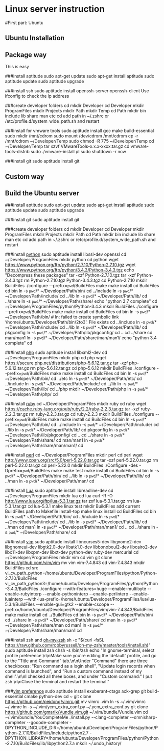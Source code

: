 Linux server instruction
========================

#First part: Ubuntu

Ubuntu Installation
------------------

Package way
-----------

This is easy

###install aptitude
        sudo apt-get update
        sudo apt-get install aptitude
        sudo aptitude update
        sudo aptitude upgrade

###install ssh
        sudo aptitude install openssh-server openssh-client
Use ifconfig to check the ip address

###create developer folders
        cd
        mkdir Developer
        cd Developer
        mkdir ProgramFiles
        mkdir Projects
        mkdir Path
        mkdir Temp
        cd Path
        mkdir bin include lib share man etc
        cd
add path in ~/.zshrc or /etc/profile.d/system_wide_path.sh and restart

###install for vmware tools
        sudo aptitude install gcc make build-essential
        sudo mkdir /mnt/cdrom
        sudo mount /dev/cdrom /mnt/cdrom
        cp -r /mnt/cdrom ~/Developer/Temp
        sudo chmod -R 775 ~/Developer/Temp
        cd ~/Developer/Temp
        tar xzvf VMwareTools-x.x.x-xxxx.tar.gz
        cd vmware-tools-distrib
        sudo ./vmware-install.pl
        sudo shutdown -r now

###install git
        sudo aptitude install git

Custom way
----------

Build the Ubuntu server
----------------------

###install aptitude
        sudo apt-get update
        sudo apt-get install aptitude
        sudo aptitude update
        sudo aptitude upgrade

###install git
        sudo aptitude install git

###create developer folders
        cd
        mkdir Developer
        cd Developer
        mkdir ProgramFiles
        mkdir Projects
        mkdir Path
        cd Path
        mkdir bin include lib share man etc
        cd
add path in ~/.zshrc or /etc/profile.d/system_wide_path.sh and restart

###install [python](https://www.python.org/downloads/source/)
        sudo aptitude install libssl-dev openssl
        cd ~/Developer/ProgramFiles
        mkdir python
        cd python
        wget https://www.python.org/ftp/python/2.7.10/Python-2.7.10.tgz
        wget https://www.python.org/ftp/python/3.4.3/Python-3.4.3.tgz
        echo "Decompress these packages"
        tar -xzf Python-2.7.10.tgz
        tar -xzf Python-3.4.3.tgz
        rm Python-2.7.10.tgz Python-3.4.3.tgz
        cd Python-2.7.10
        mkdir BuildFiles
        ./configure --prefix=`pwd`/BuildFiles
        make
        make install
        cd BuildFiles
        cd bin
        ln -s `pwd`/* ~/Developer/Path/bin/
        cd ../include
        ln -s `pwd`/* ~/Developer/Path/include/
        cd ../lib
        ln -s `pwd`/* ~/Developer/Path/lib/
        cd ../share
        ln -s `pwd`/* ~/Developer/Path/share/
        echo "python 2.7 complete"
        cd ~/Developer/ProgramFiles/python/Python-3.4.3
        mkdir BuildFiles
        ./configure --prefix=`pwd`/BuildFiles
        make
        make install
        cd BuildFiles
        cd bin
        ln -s `pwd`/* ~/Developer/Path/bin/
        # ln: failed to create symbolic link ‘/home/ubuntu/Developer/Path/bin/2to3’: File exists
        cd ../include
        ln -s `pwd`/* ~/Developer/Path/include/
        cd ../lib
        ln -s `pwd`/* ~/Developer/Path/lib/
        cd pkgconfig
        ln -s `pwd`/* ~/Developer/Path/lib/pkgconfig/
        cd ..
        cd ../share
        cd man/man1
        ln -s `pwd`/* ~/Developer/Path/share/man/man1/
        echo "python 3.4 complete"
        cd

###install [php](https://secure.php.net/downloads.php)
        sudo aptitude install libxml2-dev
        cd ~/Developer/ProgramFiles
        mkdir php
        cd php
        wget https://secure.php.net/distributions/php-5.6.12.tar.gz
        tar -xzf php-5.6.12.tar.gz
        rm php-5.6.12.tar.gz
        cd php-5.6.12
        mkdir BuildFiles
        ./configure --prefix=`pwd`/BuildFiles
        make
        make install
        cd BuildFiles
        cd bin
        ln -s `pwd`/* ~/Developer/Path/bin/
        cd ../etc
        ln -s `pwd`/* ~/Developer/Path/etc/
        cd ../include
        ln -s `pwd`/* ~/Developer/Path/include/
        cd ../lib
        ln -s `pwd`/* ~/Developer/Path/lib/
        cd ../php
        mkdir ~/Developer/Path/php
        ln -s `pwd`/* ~/Developer/Path/php/
        cd

###install [ruby](https://www.ruby-lang.org/en/downloads/)
        cd ~/Developer/ProgramFiles
        mkdir ruby
        cd ruby
        wget https://cache.ruby-lang.org/pub/ruby/2.2/ruby-2.2.3.tar.gz
        tar -xzf ruby-2.2.3.tar.gz
        rm ruby-2.2.3.tar.gz
        cd ruby-2.2.3
        mkdir BuildFiles
        ./configure --prefix=`pwd`/BuildFiles
        make
        make install
        cd BuildFiles
        cd bin
        ln -s `pwd`/* ~/Developer/Path/bin/
        cd ../include
        ln -s `pwd`/* ~/Developer/Path/include/
        cd ../lib
        ln -s `pwd`/* ~/Developer/Path/lib/
        cd pkgconfig
        ln -s `pwd`/* ~/Developer/Path/lib/pkgconfig/
        cd ..
        cd ../share
        ln -s `pwd`/* ~/Developer/Path/share/
        cd man/man1
        ln -s `pwd`/* ~/Developer/Path/share/man/man1/
        cd

###install [perl](http://www.cpan.org/src/README.html)
        cd ~/Developer/ProgramFiles
        mkdir perl
        cd perl
        wget http://www.cpan.org/src/5.0/perl-5.22.0.tar.gz
        tar -xzf perl-5.22.0.tar.gz
        rm perl-5.22.0.tar.gz
        cd perl-5.22.0
        mkdir BuildFiles
        ./Configure -des -Dprefix=`pwd`/BuildFiles
        make
        make test
        make install
        cd BuildFiles
        cd bin
        ln -s `pwd`/* ~/Developer/Path/bin/
        cd ../lib
        ln -s `pwd`/* ~/Developer/Path/lib/
        cd ../man
        ln -s `pwd`/* ~/Developer/Path/man/
        cd

###install [Lua](http://www.lua.org/download.html)
		sudo aptitude install libreadline-dev
        cd ~/Developer/ProgramFiles
        mkdir lua
        cd lua
        curl -R -O http://www.lua.org/ftp/lua-5.3.1.tar.gz
        tar zxf lua-5.3.1.tar.gz
        rm lua-5.3.1.tar.gz
        cd lua-5.3.1
        make linux test
        mkdir BuildFiles
add current BuildFiles path to Makefile install-top
		make linux install
		cd BuildFiles
		cd bin
        ln -s `pwd`/* ~/Developer/Path/bin/
        cd ../include
        ln -s `pwd`/* ~/Developer/Path/include/
        cd ../lib
        ln -s `pwd`/* ~/Developer/Path/lib/
        cd ../man
        cd man1
        ln -s `pwd`/* ~/Developer/Path/man/man1/
        cd ..
        cd ../share
        ln -s `pwd`/* ~/Developer/Path/share/
        cd

###install [vim](https://github.com/vim/vim)
		sudo aptitude install libncurses5-dev libgnome2-dev libgnomeui-dev libgtk2.0-dev libatk1.0-dev libbonoboui2-dev libcairo2-dev libx11-dev libxpm-dev libxt-dev python-dev ruby-dev mercurial
        cd ~/Developer/ProgramFiles
        mkdir vim
        cd vim
        git clone https://github.com/vim/vim
        mv vim vim-7.4.843
        cd vim-7.4.843
        mkdir BuildFiles
        cd src
        vi_cv_path_python=/home/ubuntu/Developer/ProgramFiles/python/Python-2.7.10/BuildFiles vi_cv_path_python3=/home/ubuntu/Developer/ProgramFiles/python/Python-3.4.3/BuildFiles ./configure --with-features=huge --enable-multibyte --enable-rubyinterp --enable-pythoninterp --enable-perlinterp --enable-luainterp --with-lua-prefix=/home/ubuntu/Developer/ProgramFiles/lua/lua-5.3.1/BuildFiles --enable-gui=gtk2 --enable-cscope --prefix=/home/ubuntu/Developer/ProgramFiles/vim/vim-7.4.843/BuildFiles
        make
        make install
        cd ../BuildFiles
        cd bin
        ln -s `pwd`/* ~/Developer/Path/bin/
        cd ../share
        ln -s `pwd`/* ~/Developer/Path/share/
        cd man
        ln -s `pwd`/* ~/Developer/Path/share/man
        cd man1
        ln -s `pwd`/* ~/Developer/Path/share/man/man1
        cd

###install zsh and [oh-my-zsh](https://github.com/robbyrussell/oh-my-zsh)
        sh -c "$(curl -fsSL https://raw.github.com/robbyrussell/oh-my-zsh/master/tools/install.sh)" 
        sudo aptitude install zsh
        chsh -s /bin/zsh
        echo "In gnome-terminal, select profile preference.\n\nMake sure you're editing the 'default' profile, and go to the "Title and Command" tab.\n\nUnder "Command" there are three checkboxes: "Run command as a login shell", "Update login records when command is launched", and "Run a custom command instead of my shell".\n\nI checked all three boxes, and under "Custom command:" I put zsh.\n\nClose the terminal and restart the terminal."

###[vim preference](https://github.com/peidong/vimrc)
        sudo aptitude install exuberant-ctags ack-grep git build-essential cmake python-dev
        cd ~
        git clone https://github.com/peidong/vimrc.git
        mv vimrc .vim
        ln -s ~/.vim/vimrc ~/.vimrc
        ln -s ~/.vim/ycm_extra_conf.py ~/.ycm_extra_conf.py
        git clone https://github.com/gmarik/Vundle.vim.git ~/.vim/bundle/Vundle.vim
        cd ~/.vim/bundle/YouCompleteMe
        ./install.py --clang-completer --omnisharp-completer --gocode-completer -DPYTHON_INCLUDE_DIR=/home/ubuntu/Developer/ProgramFiles/python/Python-2.7.10/BuildFiles/include/python2.7 -DPYTHON_LIBRARY=/home/ubuntu/Developer/ProgramFiles/python/Python-2.7.10/BuildFiles/lib/libpython2.7.a
        mkdir ~/.undo_history/